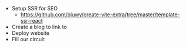 - Setup SSR for SEO
    - https://github.com/bluwy/create-vite-extra/tree/master/template-ssr-react
- Create a blog to link to
- Deploy website
- Fill our circuit 

